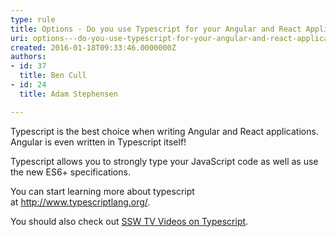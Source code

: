 ```yaml
---
type: rule
title: Options - Do you use Typescript for your Angular and React Applications?
uri: options---do-you-use-typescript-for-your-angular-and-react-applications
created: 2016-01-18T09:33:46.0000000Z
authors:
- id: 37
  title: Ben Cull
- id: 24
  title: Adam Stephensen

---
```




<span class='intro'> ​Typescript is the best choice&#160;​when writing Angular​ and React applications. Angular&#160;is even written in Typescript itself!&#160;<br> </span>

<p>Typescript allows you to strongly type your JavaScript code as well as use the new ES6+ specifications.</p><p>You can start learning more about typescript at&#160;<a href="http&#58;//www.typescriptlang.org/">http&#58;//www.typescriptlang.org/</a>.<br></p><p>You should also check out <a href="http&#58;//tv.ssw.com/tag/typescript">SSW TV Videos on Typescript</a>.<br></p>


